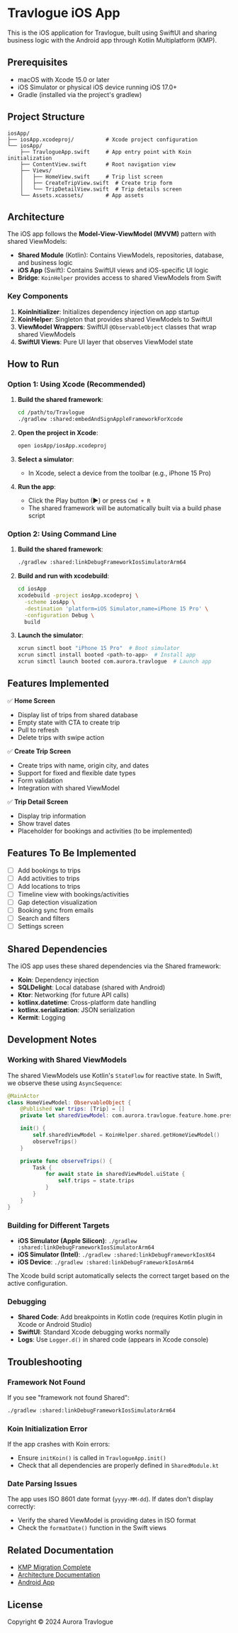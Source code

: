 # Travlogue iOS App

This is the iOS application for Travlogue, built using SwiftUI and sharing business logic with the Android app through Kotlin Multiplatform (KMP).

## Prerequisites

- macOS with Xcode 15.0 or later
- iOS Simulator or physical iOS device running iOS 17.0+
- Gradle (installed via the project's gradlew)

## Project Structure

```
iosApp/
├── iosApp.xcodeproj/          # Xcode project configuration
└── iosApp/
    ├── TravlogueApp.swift     # App entry point with Koin initialization
    ├── ContentView.swift      # Root navigation view
    ├── Views/
    │   ├── HomeView.swift     # Trip list screen
    │   ├── CreateTripView.swift  # Create trip form
    │   └── TripDetailView.swift  # Trip details screen
    └── Assets.xcassets/       # App assets
```

## Architecture

The iOS app follows the **Model-View-ViewModel (MVVM)** pattern with shared ViewModels:

- **Shared Module** (Kotlin): Contains ViewModels, repositories, database, and business logic
- **iOS App** (Swift): Contains SwiftUI views and iOS-specific UI logic
- **Bridge**: `KoinHelper` provides access to shared ViewModels from Swift

### Key Components

1. **KoinInitializer**: Initializes dependency injection on app startup
2. **KoinHelper**: Singleton that provides shared ViewModels to SwiftUI
3. **ViewModel Wrappers**: SwiftUI `@ObservableObject` classes that wrap shared ViewModels
4. **SwiftUI Views**: Pure UI layer that observes ViewModel state

## How to Run

### Option 1: Using Xcode (Recommended)

1. **Build the shared framework**:
   ```bash
   cd /path/to/Travlogue
   ./gradlew :shared:embedAndSignAppleFrameworkForXcode
   ```

2. **Open the project in Xcode**:
   ```bash
   open iosApp/iosApp.xcodeproj
   ```

3. **Select a simulator**:
   - In Xcode, select a device from the toolbar (e.g., iPhone 15 Pro)

4. **Run the app**:
   - Click the Play button (▶) or press `Cmd + R`
   - The shared framework will be automatically built via a build phase script

### Option 2: Using Command Line

1. **Build the shared framework**:
   ```bash
   ./gradlew :shared:linkDebugFrameworkIosSimulatorArm64
   ```

2. **Build and run with xcodebuild**:
   ```bash
   cd iosApp
   xcodebuild -project iosApp.xcodeproj \
     -scheme iosApp \
     -destination 'platform=iOS Simulator,name=iPhone 15 Pro' \
     -configuration Debug \
     build
   ```

3. **Launch the simulator**:
   ```bash
   xcrun simctl boot "iPhone 15 Pro"  # Boot simulator
   xcrun simctl install booted <path-to-app>  # Install app
   xcrun simctl launch booted com.aurora.travlogue  # Launch app
   ```

## Features Implemented

✅ **Home Screen**
- Display list of trips from shared database
- Empty state with CTA to create trip
- Pull to refresh
- Delete trips with swipe action

✅ **Create Trip Screen**
- Create trips with name, origin city, and dates
- Support for fixed and flexible date types
- Form validation
- Integration with shared ViewModel

✅ **Trip Detail Screen**
- Display trip information
- Show travel dates
- Placeholder for bookings and activities (to be implemented)

## Features To Be Implemented

- [ ] Add bookings to trips
- [ ] Add activities to trips
- [ ] Add locations to trips
- [ ] Timeline view with bookings/activities
- [ ] Gap detection visualization
- [ ] Booking sync from emails
- [ ] Search and filters
- [ ] Settings screen

## Shared Dependencies

The iOS app uses these shared dependencies via the Shared framework:

- **Koin**: Dependency injection
- **SQLDelight**: Local database (shared with Android)
- **Ktor**: Networking (for future API calls)
- **kotlinx.datetime**: Cross-platform date handling
- **kotlinx.serialization**: JSON serialization
- **Kermit**: Logging

## Development Notes

### Working with Shared ViewModels

The shared ViewModels use Kotlin's `StateFlow` for reactive state. In Swift, we observe these using `AsyncSequence`:

```swift
@MainActor
class HomeViewModel: ObservableObject {
    @Published var trips: [Trip] = []
    private let sharedViewModel: com.aurora.travlogue.feature.home.presentation.HomeViewModel

    init() {
        self.sharedViewModel = KoinHelper.shared.getHomeViewModel()
        observeTrips()
    }

    private func observeTrips() {
        Task {
            for await state in sharedViewModel.uiState {
                self.trips = state.trips
            }
        }
    }
}
```

### Building for Different Targets

- **iOS Simulator (Apple Silicon)**: `./gradlew :shared:linkDebugFrameworkIosSimulatorArm64`
- **iOS Simulator (Intel)**: `./gradlew :shared:linkDebugFrameworkIosX64`
- **iOS Device**: `./gradlew :shared:linkDebugFrameworkIosArm64`

The Xcode build script automatically selects the correct target based on the active configuration.

### Debugging

- **Shared Code**: Add breakpoints in Kotlin code (requires Kotlin plugin in Xcode or Android Studio)
- **SwiftUI**: Standard Xcode debugging works normally
- **Logs**: Use `Logger.d()` in shared code (appears in Xcode console)

## Troubleshooting

### Framework Not Found

If you see "framework not found Shared":
```bash
./gradlew :shared:linkDebugFrameworkIosSimulatorArm64
```

### Koin Initialization Error

If the app crashes with Koin errors:
- Ensure `initKoin()` is called in `TravlogueApp.init()`
- Check that all dependencies are properly defined in `SharedModule.kt`

### Date Parsing Issues

The app uses ISO 8601 date format (`yyyy-MM-dd`). If dates don't display correctly:
- Verify the shared ViewModel is providing dates in ISO format
- Check the `formatDate()` function in the Swift views

## Related Documentation

- [KMP Migration Complete](../docs/KMP_MIGRATION_COMPLETE.md)
- [Architecture Documentation](../docs/ARCHITECTURE.md)
- [Android App](../app/README.md)

## License

Copyright © 2024 Aurora Travlogue
